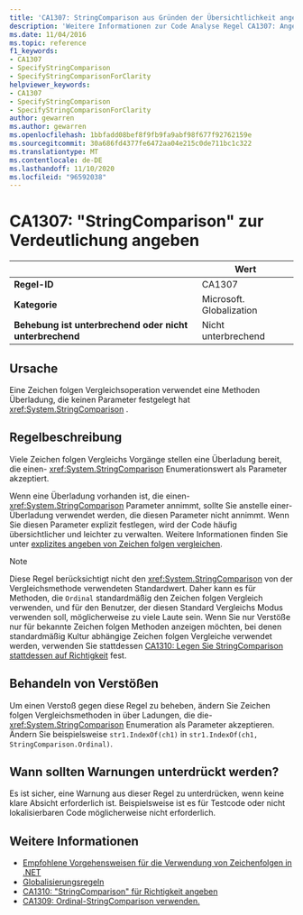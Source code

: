 ```yaml
---
title: 'CA1307: StringComparison aus Gründen der Übersichtlichkeit angeben (Code Analyse)'
description: 'Weitere Informationen zur Code Analyse Regel CA1307: Angeben von StringComparison aus Gründen der Übersichtlichkeit'
ms.date: 11/04/2016
ms.topic: reference
f1_keywords:
- CA1307
- SpecifyStringComparison
- SpecifyStringComparisonForClarity
helpviewer_keywords:
- CA1307
- SpecifyStringComparison
- SpecifyStringComparisonForClarity
author: gewarren
ms.author: gewarren
ms.openlocfilehash: 1bbfadd08bef8f9fb9fa9abf98f677f92762159e
ms.sourcegitcommit: 30a686fd4377fe6472aa04e215c0de711bc1c322
ms.translationtype: MT
ms.contentlocale: de-DE
ms.lasthandoff: 11/10/2020
ms.locfileid: "96592038"
---
```

# <a name="ca1307-specify-stringcomparison-for-clarity"></a>CA1307: "StringComparison" zur Verdeutlichung angeben

| | Wert |
|-|-|
| **Regel-ID** |CA1307|
| **Kategorie** |Microsoft. Globalization|
| **Behebung ist unterbrechend oder nicht unterbrechend** |Nicht unterbrechend|

## <a name="cause"></a>Ursache

Eine Zeichen folgen Vergleichsoperation verwendet eine Methoden Überladung, die keinen Parameter festgelegt hat <xref:System.StringComparison> .

## <a name="rule-description"></a>Regelbeschreibung

Viele Zeichen folgen Vergleichs Vorgänge stellen eine Überladung bereit, die einen- <xref:System.StringComparison> Enumerationswert als Parameter akzeptiert.

Wenn eine Überladung vorhanden ist, die einen- <xref:System.StringComparison> Parameter annimmt, sollte Sie anstelle einer-Überladung verwendet werden, die diesen Parameter nicht annimmt. Wenn Sie diesen Parameter explizit festlegen, wird der Code häufig übersichtlicher und leichter zu verwalten. Weitere Informationen finden Sie unter [explizites angeben von Zeichen folgen vergleichen](../../../standard/base-types/best-practices-strings.md#specifying-string-comparisons-explicitly).

> [!NOTE]
> Diese Regel berücksichtigt nicht den <xref:System.StringComparison> von der Vergleichsmethode verwendeten Standardwert. Daher kann es für Methoden, die `Ordinal` standardmäßig den Zeichen folgen Vergleich verwenden, und für den Benutzer, der diesen Standard Vergleichs Modus verwenden soll, möglicherweise zu viele Laute sein.
> Wenn Sie nur Verstöße nur für bekannte Zeichen folgen Methoden anzeigen möchten, bei denen standardmäßig Kultur abhängige Zeichen folgen Vergleiche verwendet werden, verwenden Sie stattdessen [CA1310: Legen Sie StringComparison stattdessen auf Richtigkeit](ca1310.md) fest.

## <a name="how-to-fix-violations"></a>Behandeln von Verstößen

Um einen Verstoß gegen diese Regel zu beheben, ändern Sie Zeichen folgen Vergleichsmethoden in über Ladungen, die die- <xref:System.StringComparison> Enumeration als Parameter akzeptieren. Ändern Sie beispielsweise `str1.IndexOf(ch1)` in `str1.IndexOf(ch1, StringComparison.Ordinal)`.

## <a name="when-to-suppress-warnings"></a>Wann sollten Warnungen unterdrückt werden?

Es ist sicher, eine Warnung aus dieser Regel zu unterdrücken, wenn keine klare Absicht erforderlich ist. Beispielsweise ist es für Testcode oder nicht lokalisierbaren Code möglicherweise nicht erforderlich.

## <a name="see-also"></a>Weitere Informationen

- [Empfohlene Vorgehensweisen für die Verwendung von Zeichenfolgen in .NET](../../../standard/base-types/best-practices-strings.md)
- [Globalisierungsregeln](globalization-warnings.md)
- [CA1310: "StringComparison" für Richtigkeit angeben](ca1310.md)
- [CA1309: Ordinal-StringComparison verwenden.](ca1309.md)
